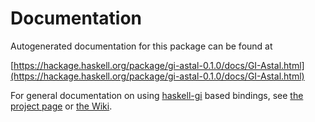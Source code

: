 # Documentation
Autogenerated documentation for this package can be found at

[https://hackage.haskell.org/package/gi-astal-0.1.0/docs/GI-Astal.html](https://hackage.haskell.org/package/gi-astal-0.1.0/docs/GI-Astal.html)

For general documentation on using [haskell-gi](https://github.com/haskell-gi/haskell-gi) based bindings, see [the project page](https://github.com/haskell-gi/haskell-gi) or [the Wiki](https://github.com/haskell-gi/haskell-gi/wiki).
